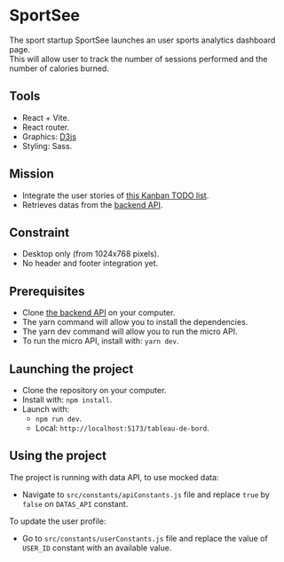 # SportSee

The sport startup SportSee launches an user sports analytics dashboard page.  
This will allow user to track the number of sessions performed and the number of calories burned.

## Tools

- React + Vite.
- React router.
- Graphics: [D3js](https://d3js.org/)
- Styling: Sass.

## Mission

- Integrate the user stories of [this Kanban TODO list](https://slender-pony-cd1.notion.site/Tableau-de-bord-SportSee-3bb0d6777d4e461ea39bf16d8f6f5472?pvs=4).
- Retrieves datas from the [backend API](https://github.com/csocrate/backend-api-for-analytics-dashboard).

## Constraint

- Desktop only (from 1024x768 pixels).
- No header and footer integration yet.

## Prerequisites

- Clone [the backend API](https://github.com/csocrate/backend-api-for-analytics-dashboard) on your computer.
- The yarn command will allow you to install the dependencies.
- The yarn dev command will allow you to run the micro API.
- To run the micro API, install with: `yarn dev`.

## Launching the project

- Clone the repository on your computer.
- Install with: `npm install`.
- Launch with:
  - `npm run dev`.
  - Local: `http://localhost:5173/tableau-de-bord`.

## Using the project

The project is running with data API, to use mocked data:

- Navigate to `src/constants/apiConstants.js` file and replace `true` by `false` on `DATAS_API` constant.

To update the user profile:

- Go to `src/constants/userConstants.js` file and replace the value of `USER_ID` constant with an available value.

